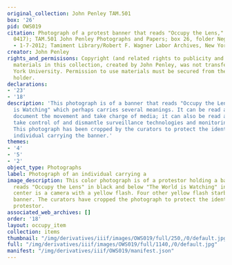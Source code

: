 ```yaml
---
original_collection: John Penley TAM.501
box: '26'
pid: OWS019
citation: Photograph of a protest banner that reads "Occupy the Lens," 2011 (negative
  0417); TAM.501 John Penley Photographs and Papers; box 26, folder Negatives 6-24-2011
  - 1-7-2012; Tamiment Library/Robert F. Wagner Labor Archives, New York University
creator: John Penley
rights_and_permisisons: Copyright (and related rights to publicity and privacy) to
  materials in this collection, created by John Penley, was not transferred to New
  York University. Permission to use materials must be secured from the copyright
  holder.
declarations:
- '23'
- '18'
description: 'This photograph is of a banner that reads "Occupy the Lens: The World
  is Watching" which perhaps carries several meanings. It can be read as a call to
  document the movement and take charge of media; it can also be read as a call to
  take control of and dismantle surveillance technologies and monitoring of protestors.
  This photograph has been cropped by the curators to protect the identity of the
  individual carrying the banner.'
themes:
- '4'
- '5'
- '2'
object_type: Photographs
label: Photograph of an individual carrying a
image_description: This color photograph is of a protestor holding a banner. The banner
  reads "Occupy the Lens" in black and below "The World is Watching" in red. In the
  center is a camera with a yellow flash. Four other yellow flash starbursts dot the
  banner. The curators have cropped the photograph to protect the identity of the
  protestor.
associated_web_archives: []
order: '18'
layout: occupy_item
collection: items
thumbnail: "/img/derivatives/iiif/images/OWS019/full/250,/0/default.jpg"
full: "/img/derivatives/iiif/images/OWS019/full/1140,/0/default.jpg"
manifest: "/img/derivatives/iiif/OWS019/manifest.json"
---
```

